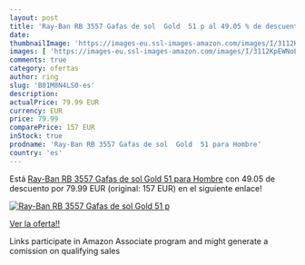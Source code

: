 ```yaml
---
layout: post
title: 'Ray-Ban RB 3557 Gafas de sol  Gold  51 p al 49.05 % de descuento'
date: 
thumbnailImage: 'https://images-eu.ssl-images-amazon.com/images/I/3112KpEWNoL._SL200_.jpg'
images: [ 'https://images-eu.ssl-images-amazon.com/images/I/3112KpEWNoL._SL200_.jpg' ]
comments: true
category: ofertas
author: ring
slug: 'B01M8N4LS0-es'
description:
actualPrice: 79.99 EUR
currency: EUR
price: 79.99
comparePrice: 157 EUR
inStock: true
prodname: 'Ray-Ban RB 3557 Gafas de sol  Gold  51 para Hombre'
country: 'es'
---
```


Está [Ray-Ban RB 3557 Gafas de sol  Gold  51 para Hombre](https://www.amazon.es/dp/B01M8N4LS0/?tag=tolees-21) con 49.05 de descuento por 79.99 EUR (original: 157 EUR) en el siguiente enlace!

[![Ray-Ban RB 3557 Gafas de sol  Gold  51 p](https://images-eu.ssl-images-amazon.com/images/I/3112KpEWNoL._SL200_.jpg)](https://www.amazon.es/dp/B01M8N4LS0/?tag=tolees-21)

[Ver la oferta!!](https://www.amazon.es/dp/B01M8N4LS0/?tag=tolees-21)

Links participate in Amazon Associate program and might generate a comission on qualifying sales


